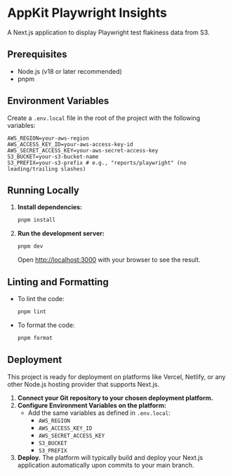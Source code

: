 # AppKit Playwright Insights

A Next.js application to display Playwright test flakiness data from S3.

## Prerequisites

- Node.js (v18 or later recommended)
- pnpm

## Environment Variables

Create a `.env.local` file in the root of the project with the following variables:

```
AWS_REGION=your-aws-region
AWS_ACCESS_KEY_ID=your-aws-access-key-id
AWS_SECRET_ACCESS_KEY=your-aws-secret-access-key
S3_BUCKET=your-s3-bucket-name
S3_PREFIX=your-s3-prefix # e.g., "reports/playwright" (no leading/trailing slashes)
```

## Running Locally

1. **Install dependencies:**
   ```bash
   pnpm install
   ```

2. **Run the development server:**
   ```bash
   pnpm dev
   ```

   Open [http://localhost:3000](http://localhost:3000) with your browser to see the result.

## Linting and Formatting

- To lint the code:
  ```bash
  pnpm lint
  ```
- To format the code:
  ```bash
  pnpm format
  ```

## Deployment

This project is ready for deployment on platforms like Vercel, Netlify, or any other Node.js hosting provider that supports Next.js.

1. **Connect your Git repository to your chosen deployment platform.**
2. **Configure Environment Variables on the platform:**
   - Add the same variables as defined in `.env.local`:
     - `AWS_REGION`
     - `AWS_ACCESS_KEY_ID`
     - `AWS_SECRET_ACCESS_KEY`
     - `S3_BUCKET`
     - `S3_PREFIX`
3. **Deploy.** The platform will typically build and deploy your Next.js application automatically upon commits to your main branch.
